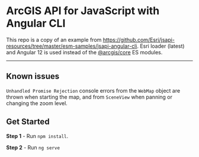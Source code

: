 # ArcGIS API for JavaScript with Angular CLI

This repo is a copy of an example from https://github.com/Esri/jsapi-resources/tree/master/esm-samples/jsapi-angular-cli.
Esri loader (latest) and  Angular 12 is used instead of the [@arcgis/core](https://www.npmjs.com/package/@arcgis/core) ES modules. 

---
## Known issues

`Unhandled Promise Rejection` console errors from the `WebMap` object are thrown when starting the map, and from `SceneView` when panning or changing the zoom level.

## Get Started

**Step 1** - Run `npm install`. 

**Step 2** - Run `ng serve`
